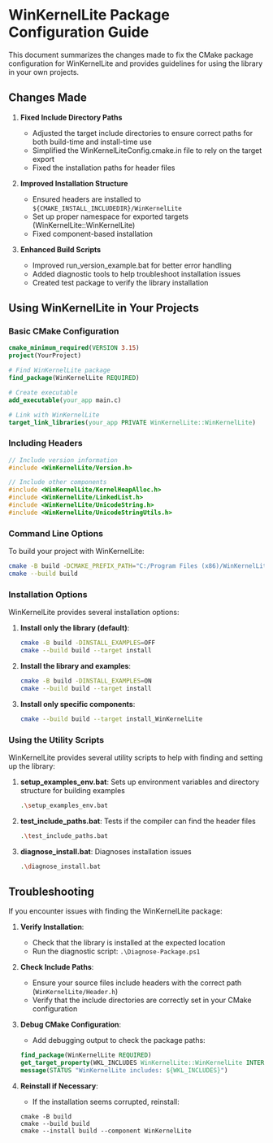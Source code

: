 # WinKernelLite Package Configuration Guide

This document summarizes the changes made to fix the CMake package configuration for WinKernelLite and provides guidelines for using the library in your own projects.

## Changes Made

1. **Fixed Include Directory Paths**
   - Adjusted the target include directories to ensure correct paths for both build-time and install-time use
   - Simplified the WinKernelLiteConfig.cmake.in file to rely on the target export
   - Fixed the installation paths for header files

2. **Improved Installation Structure**
   - Ensured headers are installed to `${CMAKE_INSTALL_INCLUDEDIR}/WinKernelLite`
   - Set up proper namespace for exported targets (WinKernelLite::WinKernelLite)
   - Fixed component-based installation

3. **Enhanced Build Scripts**
   - Improved run_version_example.bat for better error handling
   - Added diagnostic tools to help troubleshoot installation issues
   - Created test package to verify the library installation

## Using WinKernelLite in Your Projects

### Basic CMake Configuration

```cmake
cmake_minimum_required(VERSION 3.15)
project(YourProject)

# Find WinKernelLite package
find_package(WinKernelLite REQUIRED)

# Create executable
add_executable(your_app main.c)

# Link with WinKernelLite
target_link_libraries(your_app PRIVATE WinKernelLite::WinKernelLite)
```

### Including Headers

```c
// Include version information
#include <WinKernelLite/Version.h>

// Include other components
#include <WinKernelLite/KernelHeapAlloc.h>
#include <WinKernelLite/LinkedList.h>
#include <WinKernelLite/UnicodeString.h>
#include <WinKernelLite/UnicodeStringUtils.h>
```

### Command Line Options

To build your project with WinKernelLite:

```bash
cmake -B build -DCMAKE_PREFIX_PATH="C:/Program Files (x86)/WinKernelLite"
cmake --build build
```

### Installation Options

WinKernelLite provides several installation options:

1. **Install only the library (default)**:
   ```bash
   cmake -B build -DINSTALL_EXAMPLES=OFF
   cmake --build build --target install
   ```

2. **Install the library and examples**:
   ```bash
   cmake -B build -DINSTALL_EXAMPLES=ON
   cmake --build build --target install
   ```

3. **Install only specific components**:
   ```bash
   cmake --build build --target install_WinKernelLite
   ```

### Using the Utility Scripts

WinKernelLite provides several utility scripts to help with finding and setting up the library:

1. **setup_examples_env.bat**: Sets up environment variables and directory structure for building examples
   ```bash
   .\setup_examples_env.bat
   ```

2. **test_include_paths.bat**: Tests if the compiler can find the header files 
   ```bash
   .\test_include_paths.bat
   ```

3. **diagnose_install.bat**: Diagnoses installation issues
   ```bash
   .\diagnose_install.bat
   ```

## Troubleshooting

If you encounter issues with finding the WinKernelLite package:

1. **Verify Installation**: 
   - Check that the library is installed at the expected location
   - Run the diagnostic script: `.\Diagnose-Package.ps1`

2. **Check Include Paths**:
   - Ensure your source files include headers with the correct path (`WinKernelLite/Header.h`)
   - Verify that the include directories are correctly set in your CMake configuration

3. **Debug CMake Configuration**:
   - Add debugging output to check the package paths:
   ```cmake
   find_package(WinKernelLite REQUIRED)
   get_target_property(WKL_INCLUDES WinKernelLite::WinKernelLite INTERFACE_INCLUDE_DIRECTORIES)
   message(STATUS "WinKernelLite includes: ${WKL_INCLUDES}")
   ```

4. **Reinstall if Necessary**:
   - If the installation seems corrupted, reinstall:
   ```
   cmake -B build
   cmake --build build
   cmake --install build --component WinKernelLite
   ```


